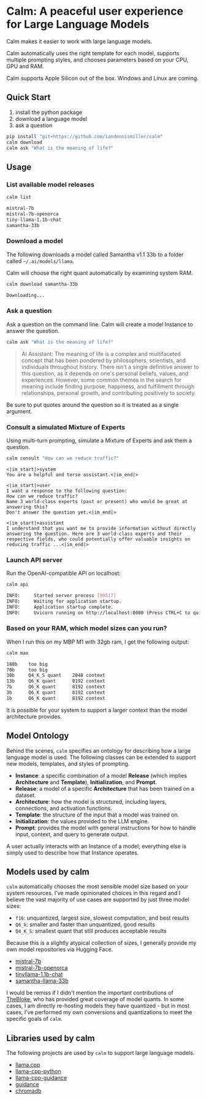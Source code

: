 # Calm: A peaceful user experience for Large Language Models

Calm makes it easier to work with large language models.

Calm automatically uses the right template for each model, supports multiple prompting styles, and chooses parameters based on your CPU, GPU and RAM.

Calm supports Apple Silicon out of the box.
Windows and Linux are coming.

## Quick Start

1. install the python package
2. download a language model
3. ask a question

```bash
pip install "git+https://github.com/iandennismiller/calm"
calm download
calm ask "What is the meaning of life?"
```

## Usage

### List available model releases

```bash
calm list
```

```bash
mistral-7b
mistral-7b-openorca
tiny-llama-1.1b-chat
samantha-33b
```

### Download a model

The following downloads a model called Samantha v1.1 33b to a folder called `~/.ai/models/llama`.

Calm will choose the right quant automatically by examining system RAM.

```bash
calm download samantha-33b
```

```bash
Downloading...
```

### Ask a question

Ask a question on the command line.
Calm will create a model Instance to answer the question.

```bash
calm ask "What is the meaning of life?"
```

> AI Assistant: The meaning of life is a complex and multifaceted concept that has been pondered by philosophers, scientists, and individuals throughout history. There isn't a single definitive answer to this question, as it depends on one's personal beliefs, values, and experiences. However, some common themes in the search for meaning include finding purpose, happiness, and fulfillment through relationships, personal growth, and contributing positively to society.

Be sure to put quotes around the question so it is treated as a single argument.

### Consult a simulated Mixture of Experts

Using multi-turn prompting, simulate a Mixture of Experts and ask them a question.

```bash
calm consult "How can we reduce traffic?"
```

```chatml
<|im_start|>system
You are a helpful and terse assistant.<|im_end|>

<|im_start|>user
I want a response to the following question:
How can we reduce traffic?
Name 3 world-class experts (past or present) who would be great at answering this?
Don't answer the question yet.<|im_end|>

<|im_start|>assistant
I understand that you want me to provide information without directly answering the question. Here are 3 world-class experts and their respective fields, who could potentially offer valuable insights on reducing traffic ...<|im_end|>
```

### Launch API server

Run the OpenAI-compatible API on localhost:

```bash
calm api
```

```bash
INFO:     Started server process [99517]
INFO:     Waiting for application startup.
INFO:     Application startup complete.
INFO:     Uvicorn running on http://localhost:8000 (Press CTRL+C to quit)
```

### Based on your RAM, which model sizes can you run?

When I run this on my MBP M1 with 32gb ram, I get the following output:

```bash
calm max
```

```bash
180b    too big
70b     too big
30b     Q4_K_S quant    2048 context
13b     Q6_K quant      8192 context
7b      Q6_K quant      8192 context
3b      Q6_K quant      8192 context
1b      Q6_K quant      8192 context
```

It is possible for your system to support a larger context than the model architecture provides.

## Model Ontology

Behind the scenes, `calm` specifies an ontology for describing how a large language model is used.
The following classes can be extended to support new models, templates, and styles of prompting.

- **Instance**: a specific combination of a model **Release** (which implies **Architecture** and **Template**), **Initialization**, and **Prompt**.
- **Release**: a model of a specific **Architecture** that has been trained on a dataset.
- **Architecture**: how the model is structured, including layers, connections, and activation functions.
- **Template**: the structure of the input that a model was trained on.
- **Initialization**: the values provided to the LLM engine.
- **Prompt**: provides the model with general instructions for how to handle input, context, and query to generate output.

A user actually interacts with an Instance of a model; everything else is simply used to describe how that Instance operates.

## Models used by calm

`calm` automatically chooses the most sensible model size based on your system resources.
I've made opinionated choices in this regard and I believe the vast majority of use cases are supported by just three model sizes:

- `f16`: unquantized, largest size, slowest computation, and best results
- `Q6_k`: smaller and faster than unquantized, good results
- `Q4_K_S`: smallest quant that still produces acceptable results

Because this is a slightly atypical collection of sizes, I generally provide my own model repositories via Hugging Face.

- [mistral-7b](https://huggingface.co/iandennismiller/mistral-v0.1-7b-GGUF)
- [mistral-7b-openorca](https://huggingface.co/TheBloke/Mistral-7B-OpenOrca-GGUF)
- [tinyllama-1.1b-chat](https://huggingface.co/iandennismiller/TinyLlama-1.1B-Chat-v0.3-GGUF)
- [samantha-llama-33b](https://huggingface.co/iandennismiller/samantha-1.1-llama-33b-GGUF)

I would be remiss if I didn't mention the important contributions of [TheBloke](https://huggingface.co/TheBloke), who has provided great coverage of model quants.
In some cases, I am directly re-hosting models they have quantized - but in most cases, I've performed my own conversions and quantizations to meet the specific goals of `calm`.

## Libraries used by calm

The following projects are used by `calm` to support large language models.

- [llama.cpp](https://github.com/ggerganov/llama.cpp)
- [llama-cpp-python](https://github.com/abetlen/llama-cpp-python)
- [llama-cpp-guidance](https://github.com/nicholasyager/llama-cpp-guidance)
- [guidance](https://github.com/guidance-ai/guidance)
- [chromadb](https://github.com/chroma-core/chroma)
